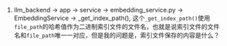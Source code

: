 1. llm_backend -> app -> service -> embedding_service.py -> EmbeddingService -> _get_index_path(), 这个`_get_index_path()`使用`file_path`的哈希值作为二进制索引文件的文件名，也就是说索引文件的文件名和`file_path`唯一一对应，但是我的问题是，索引文件保存的内容是什么？
